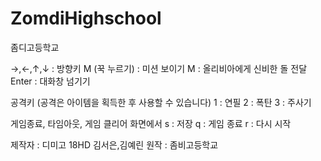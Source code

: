 # ZomdiHighschool
좀디고등학교

→,←,↑,↓ : 방향키
M (꾹 누르기) : 미션 보이기
M : 올리비아에게 신비한 돌 전달
Enter : 대화창 넘기기

공격키 (공격은 아이템을 획득한 후 사용할 수 있습니다)
1 : 연필
2 : 폭탄
3 : 주사기 

게임종료, 타임아웃, 게임 클리어 화면에서
s : 저장
q : 게임 종료
r : 다시 시작


제작자 : 디미고 18HD 김서은,김예린
원작 : 좀비고등학교
